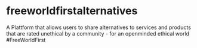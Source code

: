 # freeworldfirstalternatives
A Plattform that allows users to share alternatives to services and products that are rated unethical by a community - for an openminded ethical world #FreeWorldFirst
